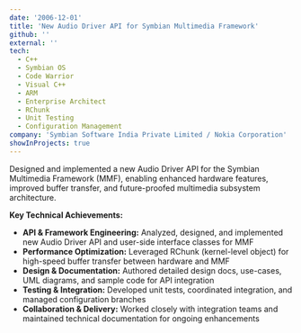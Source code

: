```yaml
---
date: '2006-12-01'
title: 'New Audio Driver API for Symbian Multimedia Framework'
github: ''
external: ''
tech:
  - C++
  - Symbian OS
  - Code Warrior
  - Visual C++
  - ARM
  - Enterprise Architect
  - RChunk
  - Unit Testing
  - Configuration Management
company: 'Symbian Software India Private Limited / Nokia Corporation'
showInProjects: true
---
```


Designed and implemented a new Audio Driver API for the Symbian Multimedia Framework (MMF), enabling enhanced hardware features, improved buffer transfer, and future-proofed multimedia subsystem architecture.

**Key Technical Achievements:**

- **API & Framework Engineering:** Analyzed, designed, and implemented new Audio Driver API and user-side interface classes for MMF
- **Performance Optimization:** Leveraged RChunk (kernel-level object) for high-speed buffer transfer between hardware and MMF
- **Design & Documentation:** Authored detailed design docs, use-cases, UML diagrams, and sample code for API integration
- **Testing & Integration:** Developed unit tests, coordinated integration, and managed configuration branches
- **Collaboration & Delivery:** Worked closely with integration teams and maintained technical documentation for ongoing enhancements
